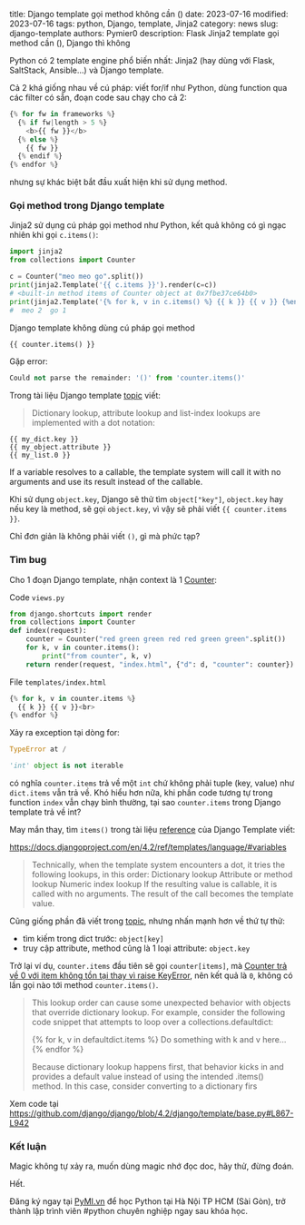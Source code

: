 title: Django template gọi method không cần ()
date: 2023-07-16
modified: 2023-07-16
tags: python, Django, template, Jinja2
category: news
slug: django-template
authors: Pymier0
description: Flask Jinja2 template gọi method cần (), Django thì không

Python có 2 template engine phổ biến nhất: Jinja2 (hay dùng với Flask, SaltStack, Ansible...) và Django template.

Cả 2 khá giống nhau về cú pháp: viết for/if như Python, dùng function qua các filter có sẵn, đoạn code sau chạy
cho cả 2:

```py
{% for fw in frameworks %}
  {% if fw|length > 5 %}
    <b>{{ fw }}</b>
  {% else %}
    {{ fw }}
  {% endif %}
{% endfor %}
```

nhưng sự khác biệt bắt đầu xuất hiện khi sử dụng method.

### Gọi method trong Django template

Jinja2 sử dụng cú pháp gọi method như Python, kết quả không có gì ngạc nhiên khi gọi `c.items()`:

```py
import jinja2
from collections import Counter

c = Counter("meo meo go".split())
print(jinja2.Template('{{ c.items }}').render(c=c))
# <built-in method items of Counter object at 0x7fbe37ce64b0>
print(jinja2.Template('{% for k, v in c.items() %} {{ k }} {{ v }} {%endfor%}').render(c=c))
#  meo 2  go 1
```


Django template không dùng cú pháp gọi method

```py
{{ counter.items() }}
```

Gặp error:
```py
Could not parse the remainder: '()' from 'counter.items()'
```

Trong tài liệu Django template [topic](https://docs.djangoproject.com/en/4.2/topics/templates/#variables) viết:

> Dictionary lookup, attribute lookup and list-index lookups are implemented with a dot notation:
  ```
  {{ my_dict.key }}
  {{ my_object.attribute }}
  {{ my_list.0 }}
  ```
  If a variable resolves to a callable, the template system will call it with no arguments and use its result instead of the callable.

Khi sử dụng `object.key`, Django sẽ thử tìm `object["key"]`, `object.key` hay nếu key là method, sẽ gọi `object.key`,
vì vậy sẽ phải viết `{{ counter.items }}`.

Chỉ đơn giản là không phải viết `()`, gì mà phức tạp?

### Tìm bug

Cho 1 đoạn Django template, nhận context là 1 [Counter]({filename}/counter.md):

Code `views.py`

```py
from django.shortcuts import render
from collections import Counter
def index(request):
    counter = Counter("red green green red red green green".split())
    for k, v in counter.items():
        print("from counter", k, v)
    return render(request, "index.html", {"d": d, "counter": counter})
```

File `templates/index.html`
```py
{% for k, v in counter.items %}
  {{ k }} {{ v }}<br>
{% endfor %}
```

Xảy ra exception tại dòng for:

```py
TypeError at /

'int' object is not iterable
```

có nghĩa `counter.items` trả về một `int` chứ không phải tuple (key, value) như `dict.items` vẫn trả về.
Khó hiểu hơn nữa, khi phần code tương tự trong function `index` vẫn chạy bình thường, tại sao `counter.items` trong Django template trả về int?

May mắn thay, tìm `items()` trong tài liệu [reference](https://docs.djangoproject.com/en/4.2/ref/templates/language/) của Django Template viết:

<https://docs.djangoproject.com/en/4.2/ref/templates/language/#variables>

> Technically, when the template system encounters a dot, it tries the following lookups, in this order:
>     Dictionary lookup
>     Attribute or method lookup
>     Numeric index lookup
> If the resulting value is callable, it is called with no arguments. The result of the call becomes the template value.

Cũng giống phần đã viết trong [topic](https://docs.djangoproject.com/en/4.2/topics/templates/#variables), nhưng nhấn mạnh hơn về thứ tự thử:

- tìm kiếm trong dict trước: `object[key]`
- truy cập attribute, method cũng là 1 loại attribute: `object.key`

Trở lại ví dụ, `counter.items` đầu tiên sẽ gọi `counter[items]`,
mà [Counter trả về 0 với item không tồn tại thay vì raise KeyError]({filename}/counter.md), nên kết quả là `0`,
không có lần gọi nào tới method `counter.items()`.

> This lookup order can cause some unexpected behavior with objects that override dictionary lookup. For example, consider the following code snippet that attempts to loop over a collections.defaultdict:
>
> {% for k, v in defaultdict.items %}
>     Do something with k and v here...
> {% endfor %}
>
> Because dictionary lookup happens first, that behavior kicks in and provides a default value instead of using the intended .items() method. In this case, consider converting to a dictionary firs

Xem code tại <https://github.com/django/django/blob/4.2/django/template/base.py#L867-L942>

### Kết luận
Magic không tự xảy ra, muốn dùng magic nhớ đọc doc, hãy thử, đừng đoán.

Hết.

Đăng ký ngay tại [PyMI.vn](https://pymi.vn) để học Python tại Hà Nội TP HCM (Sài Gòn),
trở thành lập trình viên #python chuyên nghiệp ngay sau khóa học.
